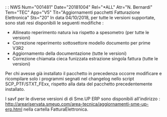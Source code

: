  :  : NWS Num="001481" Date="20181004" Rel="*ALL" Atr="N. Bernardi" Tem="TEC" App="V5" Tit="Aggiornamenti pacchetti Fatturazione Elettronica" Sts="20"
In data 04/10/2018, per tutte le versioni supportate, sono stati resi disponibili le seguenti
 modifiche : 


<ul><li>Allineato reperimento natura iva rispetto a spesometro (per tutte le versioni)</li>
 <li>Correzione reperimento sottosettore modello documento per prime V3R2</li>
 <li>Aggiornamento della documentazione  (tutte le versioni)</li>
<li>Correzione chiamata cieca funizzata estrazione singola fattura (tutte le versioni)</li></ul> 
Per chi avesse già installato il pacchetto in precedenza occorre modificare e ricompilare solo
 i programmi segnati nel changelog nello script SCP_PTF/STXT_FExx, rispetto alla data del pacchetto
precedentemente installato.

I savf per le diverse versioni di di Sme.UP ERP sono disponibili all'indirizzo : 
 http://areariservata.smeup.com/area-tecnica/aggiornamenti-sme-up-erp.html
 nella cartella FatturaElettronica.
